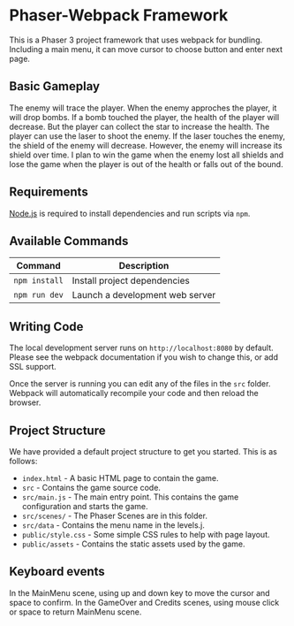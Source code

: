 # Phaser-Webpack Framework

This is a Phaser 3 project framework that uses webpack for bundling. Including a main menu, it can move cursor to choose button and enter next page. 

## Basic Gameplay

The enemy will trace the player. When the enemy approches the player, it will drop bombs. If a bomb touched the player, the health of the player will decrease. But the player can collect the star to increase the health. The player can use the laser to shoot the enemy. If the laser touches the enemy, the shield of the enemy will decrease. However, the enemy will increase its shield over time. I plan to win the game when the enemy lost all shields and lose the game when the player is out of the health or falls out of the bound.

## Requirements

[Node.js](https://nodejs.org) is required to install dependencies and run scripts via `npm`.

## Available Commands

| Command | Description |
|---------|-------------|
| `npm install` | Install project dependencies |
| `npm run dev` | Launch a development web server |


## Writing Code

The local development server runs on `http://localhost:8080` by default. Please see the webpack documentation if you wish to change this, or add SSL support.

Once the server is running you can edit any of the files in the `src` folder. Webpack will automatically recompile your code and then reload the browser.

## Project Structure

We have provided a default project structure to get you started. This is as follows:

- `index.html` - A basic HTML page to contain the game.
- `src` - Contains the game source code.
- `src/main.js` - The main entry point. This contains the game configuration and starts the game.
- `src/scenes/` - The Phaser Scenes are in this folder.
- `src/data` - Contains the menu name in the levels.j.
- `public/style.css` - Some simple CSS rules to help with page layout.
- `public/assets` - Contains the static assets used by the game.

## Keyboard events

In the MainMenu scene, using up and down key to move the cursor and space to confirm. In the GameOver and Credits scenes, using mouse click or space to return MainMenu scene.

